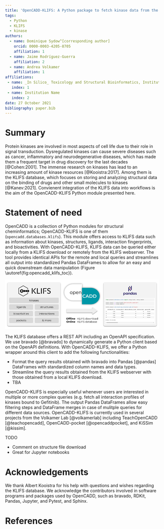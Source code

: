 ```yaml
---
title: 'OpenCADD-KLIFS: A Python package to fetch kinase data from the KLIFS database'
tags:
  - Python
  - KLIFS
  - kinase
authors:
  - name: Dominique Sydow^[corresponding author]
    orcid: 0000-0003-4205-8705
    affiliation: 1
  - name: Jaime Rodríguez-Guerra
    affiliation: 2
  - name: Andrea Volkamer
    affiliation: 1
affiliations:
 - name: _In Silico_ Toxicology and Structural Bioinformatics, Institute of Physiology, Charité – Universitätsmedizin Berlin, corporate member of Freie Universität Berlin and Humboldt-Universität zu Berlin, Augustenburger Platz 1, 13353 Berlin, Germany
   index: 1
 - name: Institution Name
   index: 2
date: 27 October 2021
bibliography: paper.bib
---
```


# Summary

<!---
A summary describing the high-level functionality and purpose of the software for a diverse, non-specialist audience.
-->

Protein kinases are involved in most aspects of cell life due to their role in signal transduction. Dysregulated kinases can cause severe diseases such as cancer, inflammatory and neurodegenerative diseases, which has made them a frequent target in drug discovery for the last decades [@Cohen:2001].
The immense research on kinases has lead to an increasing amount of kinase resources [@Kooistra:2017].
Among them is the KLIFS database, which focuses on storing and analyzing structural data on the binding of drugs and other small molecules to kinases [@Kanev:2021].
Convienent integration of the KLIFS data into workflows is the aim of the OpenCADD-KLIFS Python module presented here.

# Statement of need

<!---
A Statement of Need section that clearly illustrates the research purpose of the software.
-->

OpenCADD is a collection of Python modules for structural cheminformatics; OpenCADD-KLIFS is one of them (``opencadd.databases.klifs``).
This module offers access to KLIFS data such as information about kinases, structures, ligands, 
interaction fingerprints, and bioactivities. 
With OpenCADD-KLIFS, KLIFS data can be queried either locally from a KLIFS download or remotely from the KLIFS webserver. 
The tool provides identical APIs for the remote and local queries and streamlines all output into 
standardized Pandas DataFrames to allow for an easy and quick downstream data manipulation (Figure \autoref{fig:opencadd_klifs_toc}).


![OpenCADD-KLIFS fetches KLIFS [@Kanev:2021] data offline from a KLIFS download or online from the KLIFS database and formats the output in user-friendly Pandas [@pandas] DataFrames.\label{fig:opencadd_klifs_toc}](opencadd_klifs_toc.png)

The KLIFS database offers a REST API including an OpenAPI specification. We use bravado [@bravado] to dynamically generate a Python client based on the OpenAPI definitions. With OpenCADD-KLIFS, we offer a Python wrapper around this client to add the following functionalities:
- Format the query results obtained with bravado into Pandas [@pandas] DataFrames with standardized column names and data types. 
- Streamline the query results obtained from the KLIFS webserver with those obtained from a local KLIFS download.
-  TBA

OpenCADD-KLIFS is especially useful whenever users are interested in multiple or more complex queries (e.g. fetch all interaction profiles of kinases bound to Gefitinib). The output Pandas DataFrames allow easy filtering steps and DataFrame merges in case of mulitple queries for different data sources.
OpenCADD-KLIFS is currently used in several projects from the Volkamer Lab [@volkamerlab] including TeachOpenCADD [@teachopencadd], OpenCADD-pocket [@opencaddpocket], and KiSSim [@kissim].

TODO
- Comment on structure file download
- Great for Jupyter notebooks

# Acknowledgements

We thank Albert Kooistra for his help with questions and wishes regarding the KLIFS database.
We acknowledge the contributors involved in software programs and packages used by OpenCADD, such as bravado, RDKit, Pandas, Jupyter, and Pytest, and Sphinx. 

# References